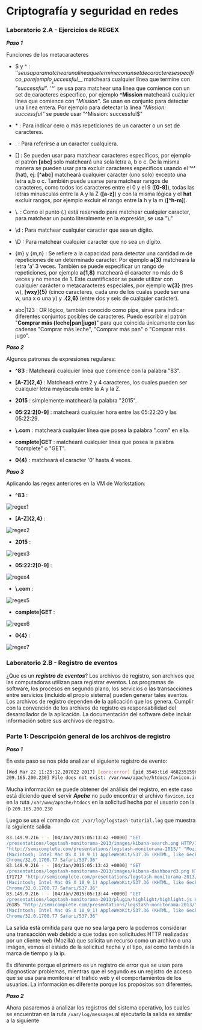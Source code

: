 # Criptografía y seguridad en redes

### Laboratorio 2.A - Ejercicios de REGEX

*__Paso 1__*

Funciones de los metacaracteres

- \$ y ^ : '$' se usa para matchear una linea que termine con un set de caracteres específico, por ejemplo __successful$__ matcheará cualquier línea que termine con _"successful"_. '^' se usa para matchear una linea que comience con un set de caracteres específico, por ejemplo __^Mission__ matcheará cualquier línea que comience con _"Mission"_. Se usan en conjunto para detectar una linea entera. Por ejemplo para detectar la línea _"Mission: successful"_ se puede usar "^Mission: successful\$"

- \* : Para indicar cero o más repeticiones de un caracter o un set de caracteres.

- . : Para referirse a un caracter cualquiera.

- [] : Se pueden usar para matchear caracteres específicos, por ejemplo el patrón __[abc]__ solo matcheará una sola letra a, b o c. De la misma manera se pueden usar para excluir caracteres específicos usando el __'^'__ (hat), ej: __[^abc]__ matcheará cualquier caracter (uno solo) excepto una letra a,b o c. También puede usarse para matchear rangos de caracteres, como todos los caracteres entre el 0 y el 9 (__[0-9]__), todas las letras minusculas entre la A y la Z (__[a-z]__) y con la misma lógica y el __hat__ excluir rangos, por ejemplo excluir el rango entre la h y la m (__[^h-m]__).

- \\. : Como el punto (.) está reservado para matchear cualquier caracter, para matchear un punto literalmente en la expresión, se usa "\\."

- \\d : Para matchear cualquier caracter que sea un dígito.

- \\D : Para matchear cualquier caracter que no sea un dígito.

- {m} y {m,n} : Se refiere a la capacidad para detectar una cantidad m de repeticiones de un determinado caracter. Por ejemplo __a{3}__ matcheará la letra 'a' 3 veces. También se puede especificar un rango de repeticiones, por ejemplo __a{1,8}__ matcheará el caracter no más de 8 veces y no menos de 1. Este cuantificador se puede utilizar con cualquier carácter o metacaracteres especiales, por ejemplo __w{3}__ (tres w), __[wxy]{5}__ (cinco caracteres, cada uno de los cuales puede ser una w, una x o una y) y __.{2,6}__ (entre dos y seis de cualquier carácter).

- abc|123 : OR lógico, también conocido como pipe, sirve para indicar diferentes conjuntos posibles de caracteres. Puedo escribir el patrón "__Comprar más (leche|pan|jugo)__" para que coincida únicamente con las cadenas "Comprar más leche", "Comprar más pan" o "Comprar más jugo".


*__Paso 2__*

Algunos patrones de expresiones regulares:

- __^83__ : Matcheará cualquier linea que comience con la palabra "83".

- __[A-Z]{2,4}__ : Matcheará entre 2 y 4 caracteres, los cuales pueden ser cualquier letra mayúscula entre la A y la Z.

- __2015__ : simplemente matcheará la palabra "2015".

- __05:22:2[0-9]__ : matcheará cualquier hora entre las 05:22:20 y las 05:22:29.

- __\\.com__ : matcheará cualquier línea que posea la palabra ".com" en ella.

- __complete|GET__ : matcheará cualquier línea que posea la palabra "complete" o "GET".

- __0{4}__ : matcheará el caracter '0' hasta 4 veces.

*__Paso 3__*

Aplicando las regex anteriores en la VM de Workstation:

- __^83__ :

![regex1](img/regex-1.png)

- __[A-Z]{2,4}__ : 

![regex2](img/regex-2.png)

- __2015__ :

![regex3](img/regex-3.png)

- __05:22:2[0-9]__ :

![regex4](img/regex-4.png)

- __\\.com__ :

![regex5](img/regex-5.png)

- __complete|GET__ :

![regex6](img/regex-6.png)

- __0{4}__ :

![regex7](img/regex-7.png)

### Laboratorio 2.B - Registro de eventos

¿Que es un *__registro de eventos__*? Los archivos de registro, son archivos que las computadoras utilizan para registrar eventos. Los programas
de software, los procesos en segundo plano, los servicios o las transacciones entre servicios (incluido el propio sistema) pueden generar tales eventos. Los archivos de registro dependen de la aplicación que los
genera. Cumplir con la convención de los archivos de registro es responsabilidad del desarrollador de la aplicación. La documentación del software debe incluir información sobre sus archivos de registro.

### Parte 1: Descripción general de los archivos de registro

*__Paso 1__*

En este paso se nos pide analizar el siguiente registro de evento:

```bash
[Wed Mar 22 11:23:12.207022 2017] [core:error] [pid 3548:tid 4682351596] [client
209.165.200.230] File does not exist: /var/www/apache/htdocs/favicon.ico
```

Mucha información se puede obtener del análisis del registro, en este caso está diciendo que el servir  *__Apche__* no pudo encontrar el archivo `favicon.ico` en la ruta `/var/www/apache/htdocs` en la solicitud hecha por el usuario con la ip `209.165.200.230`

Luego se usa el comando `cat /var/log/logstash-tutorial.log` que muestra la siguiente salida 

```Bash
83.149.9.216 - - [04/Jan/2015:05:13:42 +0000] "GET
/presentations/logstash-monitorama-2013/images/kibana-search.png HTTP/1.1" 200 203023
"http://semicomplete.com/presentations/logstash-monitorama-2013/" "Mozilla/5.0
(Macintosh; Intel Mac OS X 10_9_1) AppleWebKit/537.36 (KHTML, like Gecko)
Chrome/32.0.1700.77 Safari/537.36"
83.149.9.216 - - [04/Jan/2015:05:13:42 +0000] "GET
/presentations/logstash-monitorama-2013/images/kibana-dashboard3.png HTTP/1.1" 200
171717 "http://semicomplete.com/presentations/logstash-monitorama-2013/" "Mozilla/5.0
(Macintosh; Intel Mac OS X 10_9_1) AppleWebKit/537.36 (KHTML, like Gecko)
Chrome/32.0.1700.77 Safari/537.36"
83.149.9.216 - - [04/Jan/2015:05:13:44 +0000] "GET
/presentations/logstash-monitorama-2013/plugin/highlight/highlight.js HTTP/1.1" 200
26185 "http://semicomplete.com/presentations/logstash-monitorama-2013/" "Mozilla/5.0
(Macintosh; Intel Mac OS X 10_9_1) AppleWebKit/537.36 (KHTML, like Gecko)
Chrome/32.0.1700.77 Safari/537.36”
```
La salida está omitida para que no sea larga pero la podemos considerar una transacción web debido a que todas son solicitudes HTTP realizadas por un cliente web (Mozilla) que solicita un recurso como un archivo o una imágen, vemos el estado de la solicitud hecha y el tipo, así como también la marca de tiempo y la ip.

Es diferente porque el primero es un registro de error que se usan para diagnosticar problemas, mientras que el segundo es un registro de acceso que se usa para monitorear el tráfico web y el comportamientos de los usuarios. La información es diferente porque los propósitos son diferentes.

*__Paso 2__*

Ahora pasaremos a analizar los registros del sistema operativo, los cuales se encuentran en la ruta `/var/log/messages` al ejecutarlo la salida es similar a la siguiente








